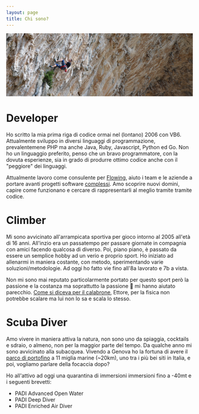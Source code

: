 ```yaml
---
layout: page
title: Chi sono?
---
```


![Millenium Cave - Climbing Millenium 7a](/assets/millenium.jpg)

# Developer
Ho scritto la mia prima riga di codice ormai nel (lontano) 2006 con VB6. Attualmente sviluppo in diversi linguaggi di programmazione, prevalentemene PHP ma anche Java, Ruby, Javascript, Python ed Go. Non ho un linguaggio preferito, penso che un bravo programmatore, con la dovuta esperienze, sia in grado di produrre ottimo codice anche con il "peggiore" dei linguaggi.

Attualmente lavoro come consulente per [Flowing](https://flowing.it), aiuto i team e le aziende a portare avanti progetti software [complessi](https://en.wikipedia.org/wiki/Cynefin_framework#Complex). Amo scoprire nuovi domini, capire come funzionano e cercare di rappresentarli al meglio tramite tramite codice.

# Climber
Mi sono avvicinato all'arrampicata sportiva per gioco intorno al 2005 all'età di 16 anni. All'inzio era un passatempo per passare giornate in compagnia con amici facendo qualcosa di diverso. Poi, piano piano, è passato da essere un semplice hobby ad un verio e proprio sport. Ho iniziato ad allenarmi in maniera costante, con metodo, sperimentando varie soluzioni/metodologie. Ad oggi ho fatto vie fino all'8a lavorato e 7b a vista.

Non mi sono mai reputato particolarmente portato per questo sport però la passione e la costanza ma soprattutto la passione 🤣 mi hanno aiutato parecchio. [Come si diceva per il calabrone](https://it.wikipedia.org/wiki/Bombus#Il_volo), Ettore, per la fisica non potrebbe scalare ma lui non lo sa e scala lo stesso.

# Scuba Diver
Amo vivere in maniera attiva la natura, non sono uno da spiaggia, cocktails e sdraio, o almeno, non per la maggior parte del tempo. Da qualche anno mi sono avvicinato alla subacquea. Vivendo a Genova ho la fortuna di avere il [parco di portofino](http://www.portofinoamp.it/subacquea/i-siti-di-immersione-dellarea-marina-protetta) a 11 miglia marine (~20km), uno tra i più bei siti in Italia, e poi, vogliamo parlare della focaccia dopo?

Ho all'attivo ad oggi una quarantina di immersioni immersioni fino a -40mt e i seguenti brevetti:
- PADI Advanced Open Water
- PADI Deep Diver
- PADI Enriched Air Diver
